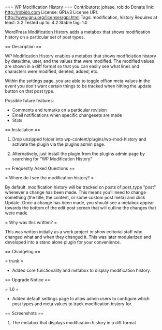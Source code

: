 === WP Modification History ===
Contributors: jphase, robido
Donate link: http://robido.com
License: GPLv3
License URI: http://www.gnu.org/licenses/gpl.html
Tags: modification, history
Requires at least: 3.2
Tested up to: 4.2
Stable tag: 1.0

WordPress Modification History adds a metabox that shows modification history on a particular set of post types.

== Description ==

WP Modification History enables a metabox that shows modficiation history by date/time, user, and the values that were modified. The modified values are shown in a diff format so that you can easily see what lines and characters were modified, deleted, added, etc.

Within the settings page, you are able to toggle off/on meta values in the event you don't want certain things to be tracked when hitting the update button on that post type.

Possible future features:

* Comments and remarks on a particular revision
* Email notifications when specific changesets are made
* Stats

== Installation ==

1. Drop unzipped folder into wp-content/plugins/wp-mod-history and activate the plugin via the plugins admin page.

1. Alternatively, just install the plugin from the plugins admin page by searching for "WP Modification History"

== Frequently Asked Questions ==

= Where do I see the modification history? =

By default, modification history will be tracked on posts of post_type "post" whenever a change has been made. This means you'll need to change something (the title, the content, or some custom post meta) and click Update. Once a change has been made, you should see a metabox appear towards the bottom of the edit post screen that will outline the changes that were made.

= Why was this written? =

This was written initially as a work project to show editorial staff who changed what and when they changed it. This was later modularized and developed into a stand alone plugin for your convenience.

== Changelog ==

= trunk =
* Added core functionality and metabox to display modification history.

== Upgrade Notice ==

= 1.0 =
* Added default settings page to allow admin users to configure which post types and meta values to track modification history for.

== Screenshots ==

1. The metabox that displays modification history in a diff format